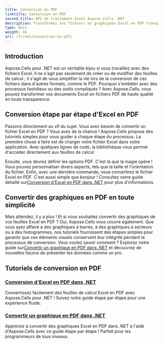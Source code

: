 ```yaml
---
title: Conversion en PDF
linktitle: Conversion en PDF
second_title: API de traitement Excel Aspose.Cells .NET
description: Transformez vos fichiers et graphiques Excel en PDF transparents avec nos didacticiels Aspose.Cells pour .NET faciles à suivre.
type: docs
weight: 34
url: /fr/net/conversion-to-pdf/
---
```

## Introduction

Aspose.Cells pour .NET est un véritable bijou si vous travaillez avec des fichiers Excel. Il ne s'agit pas seulement de créer ou de modifier des feuilles de calcul ; il s'agit de vous simplifier la vie lors de la conversion de ces fichiers dans d'autres formats, comme le PDF. Pourquoi s'embêter avec des processus fastidieux ou des outils compliqués ? Avec Aspose.Cells, vous pouvez transformer vos documents Excel en fichiers PDF de haute qualité en toute transparence. 

## Conversion étape par étape d'Excel en PDF

Passons directement au vif du sujet. Vous avez besoin de convertir un fichier Excel en PDF ? Vous avez de la chance ! Aspose.Cells propose des tutoriels simples pour vous guider à chaque étape du processus. La première chose à faire est de charger votre fichier Excel dans votre application. Avec quelques lignes de code, la bibliothèque vous permet d'accéder directement aux feuilles de calcul.

 Ensuite, vous devrez définir les options PDF. C'est là que la magie opère ! Vous pouvez personnaliser divers aspects, tels que la taille et l'orientation du fichier. Enfin, avec une dernière commande, vous convertirez le fichier Excel en PDF. C'est aussi simple que bonjour ! Consultez notre guide détaillé sur[Conversion d'Excel en PDF dans .NET](./excel-to-pdf-conversion/) pour plus d'informations.

## Convertir des graphiques en PDF en toute simplicité

Mais attendez, il y a plus ! Et si vous souhaitez convertir des graphiques de vos feuilles Excel en PDF ? Oui, Aspose.Cells vous couvre également. Que vous ayez affaire à des graphiques à barres, à des graphiques à secteurs ou à des histogrammes, nos tutoriels fournissent des étapes simples pour garantir que ces éléments visuels conservent leur intégrité pendant le processus de conversion. Vous voulez savoir comment ? Explorez notre guide sur[Convertir un graphique en PDF dans .NET](./convert-chart-to-pdf/) et découvrez de nouvelles façons de présenter les données comme un pro.

## Tutoriels de conversion en PDF
### [Conversion d'Excel en PDF dans .NET](./excel-to-pdf-conversion/)
Convertissez facilement des feuilles de calcul Excel en PDF avec Aspose.Cells pour .NET ! Suivez notre guide étape par étape pour une expérience fluide.
### [Convertir un graphique en PDF dans .NET](./convert-chart-to-pdf/)
Apprenez à convertir des graphiques Excel en PDF dans .NET à l'aide d'Aspose.Cells avec ce guide étape par étape ! Parfait pour les programmeurs de tous niveaux.